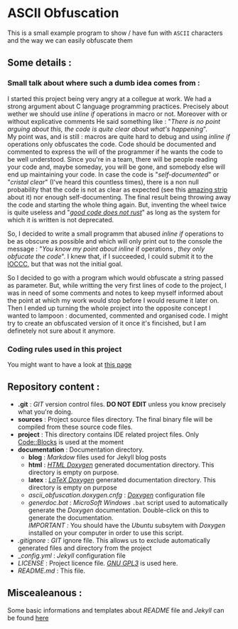 ASCII Obfuscation
=================

This is a small example program to show / have fun with `ASCII` characters and the way we can easily obfuscate them

Some details :
--------------

### Small talk about where such a dumb idea comes from : ###

I started this project being very angry at a collegue at work. We had a strong argument about C language programming
practices. Precisely about wether we should use _inline if_ operations in macro or not. Moreover with or without 
explicative comments  He said something like : "_There is no point arguing about this, the code is quite clear about
what's happening_". <br>
My point was, and is still : macros are quite hard to debug and using _inline if_ operations only obfuscates the code.
Code should be documented and commented to express the will of the programmer if he wants the code to be well understood.
Since you're in a team, there will be people reading your code and, maybe someday, you will be gone, and somebody else
will end up maintaining your code. In case the code is "_self-documented_" or "_cristal clear_" (I've heard this countless
times), there is a non null probability that the code is not as clear as expected (see this 
[amazing strip](https://www.commitstrip.com/en/2014/09/15/when-i-stumble-upon-self-documented-code/) about it) nor 
enough self-documenting. The final result being throwing away the code and starting the whole thing again. But,
inventing the wheel twice is quite useless and "[_good code does not rust_](https://www.joelonsoftware.com/2000/04/06/things-you-should-never-do-part-i/)"
as long as the system for which it is written is not deprecated.

So, I decided to write a small programm that abused _inline if_ operations to be as obscure as possible and which
will only print out to the console the message : "_You know my point about inline_ if operations _, they only obfucate
the code_". I knew that, if I succeeded, I could submit it to the [IOCCC](http://ioccc.org/), but that was not the
initial goal.

So I decided to go with a program which would obfuscate a string passed as parameter. But, while writting the very first
lines of code to the project, I was in need of some comments and notes to keep myself informed about the point at which
my work would stop before I would resume it later on. Then I ended up turning the whole project into the opposite concept
I wanted to lampoon : documented, commented and organised code. I might try to create an obfuscated version of it once
it's fincished, but I am definetely not sure about it anymore.

### Coding rules used in this project ###

You might want to have a look at [this page](./documentation/blog/coding_style.md)

Repository content :
--------------------

- **.git** : _GIT_ version control files. **DO NOT EDIT** unless you know precisely what you're doing.
- **sources** : Project source files directory. The final binary file will be compiled from these source code files.
- **project** : This directory contains IDE related project files. Only [Code::Blocks](http://www.codeblocks.org/) is used at the moment
- **documentation** : Documentation directory.
  - **blog** : _Markdow_ files used for Jekyll blog posts
  - **html** : [_HTML Doxygen_](http://www.stack.nl/~dimitri/doxygen/manual/starting.html#html_out) generated documentation directory. This directory is empty on purpose.
  - **latex** : [_LaTeX Doxygen_](http://www.stack.nl/~dimitri/doxygen/manual/starting.html#latex_out) generated documentation directory. This directory is empty on purpose
  - _ascii_obfuscation.doxygen.cnfg_ : [_Doxygen_](http://www.stack.nl/~dimitri/doxygen/index.html) configuration file
  - _generdoc.bat_ : _MicroSoft Windows_ ```.bat``` script used to automatically generate the _Doxygen_ documentation. Double-click on this to generate the documentation.<br>
    _IMPORTANT :_ You should have the *Ubuntu* subsytem with _Doxygen_ installed on your computer in order to use this script.
- _.gitignore_ : _GIT_ ignore file. This allows us to exclude automatically generated files and directory from the project
- __config.yml_ : _Jekyll_ configuration file
- _LICENSE_ : Project licence file. [_GNU GPL3_](https://www.gnu.org/licenses/gpl-3.0.html) is used here.
- _README.md_ : This file.


Miscealeanous :
---------------

Some basic informations and templates about _README_ file and _Jekyll_ can be found [here](./documentation/blog/readme_template.md)